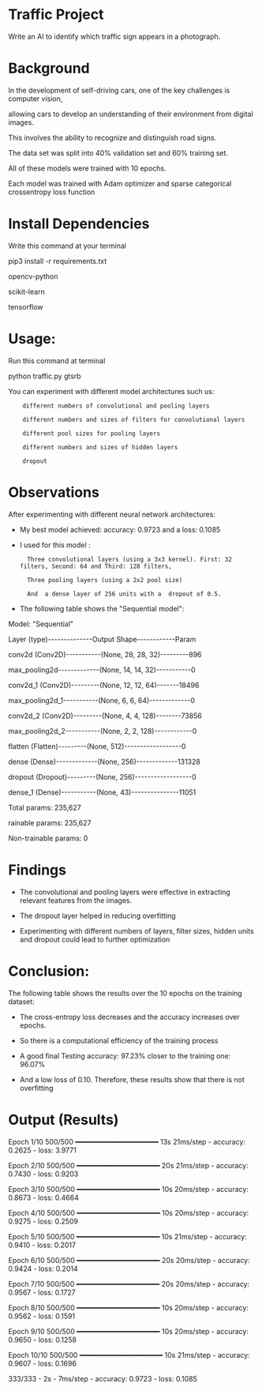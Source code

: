 # Traffic Project

Write an AI to identify which traffic sign appears in a photograph.


# Background

In the development of self-driving cars, one of the key challenges is computer vision,

allowing cars to develop an understanding of their environment from digital images.

This involves the ability to recognize and distinguish road signs.

The data set was split into 40% validation set and 60% training set.

All of these models were trained with 10 epochs.

Each model was trained with Adam optimizer and sparse categorical crossentropy loss function


# Install Dependencies

Write this command at your terminal

pip3 install -r requirements.txt

opencv-python

scikit-learn

tensorflow


# Usage:

Run this command at terminal

python traffic.py gtsrb


You can experiment with different model architectures such us:

        different numbers of convolutional and pooling layers

        different numbers and sizes of filters for convolutional layers

        different pool sizes for pooling layers

        different numbers and sizes of hidden layers

        dropout



# Observations

After experimenting  with different neural network architectures:

- My best model achieved:  accuracy: 0.9723 and a loss: 0.1085

- I used for this model :

        Three convolutional layers (using a 3x3 kernel). First: 32 filters, Second: 64 and Third: 128 filters,

        Three pooling layers (using a 2x2 pool size)

        And  a dense layer of 256 units with a  dropout of 0.5.

- The following table shows the "Sequential model":



Model: "Sequential"

Layer (type)--------------Output  Shape------------Param


conv2d (Conv2D)-----------(None, 28, 28, 32)---------896

max_pooling2d-------------(None, 14, 14, 32)-----------0

conv2d_1 (Conv2D)---------(None, 12, 12, 64)-------18496

max_pooling2d_1-----------(None, 6, 6, 64)-------------0

conv2d_2 (Conv2D)---------(None, 4, 4, 128)--------73856

max_pooling2d_2-----------(None, 2, 2, 128)------------0

flatten (Flatten)---------(None, 512)------------------0

dense (Dense)-------------(None, 256)-------------131328

dropout (Dropout)---------(None, 256)------------------0

dense_1 (Dense)-----------(None, 43)---------------11051


Total params: 235,627

rainable params: 235,627

Non-trainable params: 0



# Findings

- The convolutional and pooling layers were effective in extracting relevant features from the images.

- The dropout layer helped in reducing overfitting

- Experimenting with different numbers of layers, filter sizes, hidden units and dropout could lead to further optimization


# Conclusion:

The following table shows the results over the 10 epochs on the training dataset:

- The cross-entropy loss decreases and the accuracy increases over epochs.

- So there is a computational efficiency of the training process

- A good final Testing accuracy: 97.23%  closer to the training one: 96.07%

- And a low loss of 0.10.  Therefore, these results show that there is not overfitting



# Output (Results)


Epoch 1/10
500/500 ━━━━━━━━━━━━━━━━━━━━ 13s 21ms/step - accuracy: 0.2625 - loss: 3.9771

Epoch 2/10
500/500 ━━━━━━━━━━━━━━━━━━━━ 20s 21ms/step - accuracy: 0.7430 - loss: 0.9203

Epoch 3/10
500/500 ━━━━━━━━━━━━━━━━━━━━ 10s 20ms/step - accuracy: 0.8673 - loss: 0.4664

Epoch 4/10
500/500 ━━━━━━━━━━━━━━━━━━━━ 10s 20ms/step - accuracy: 0.9275 - loss: 0.2509

Epoch 5/10
500/500 ━━━━━━━━━━━━━━━━━━━━ 10s 21ms/step - accuracy: 0.9410 - loss: 0.2017

Epoch 6/10
500/500 ━━━━━━━━━━━━━━━━━━━━ 20s 20ms/step - accuracy: 0.9424 - loss: 0.2014

Epoch 7/10
500/500 ━━━━━━━━━━━━━━━━━━━━ 20s 20ms/step - accuracy: 0.9567 - loss: 0.1727

Epoch 8/10
500/500 ━━━━━━━━━━━━━━━━━━━━ 10s 20ms/step - accuracy: 0.9562 - loss: 0.1591

Epoch 9/10
500/500 ━━━━━━━━━━━━━━━━━━━━ 10s 20ms/step - accuracy: 0.9650 - loss: 0.1258

Epoch 10/10
500/500 ━━━━━━━━━━━━━━━━━━━━ 10s 21ms/step - accuracy: 0.9607 - loss: 0.1696

333/333 - 2s - 7ms/step - accuracy: 0.9723 - loss: 0.1085



